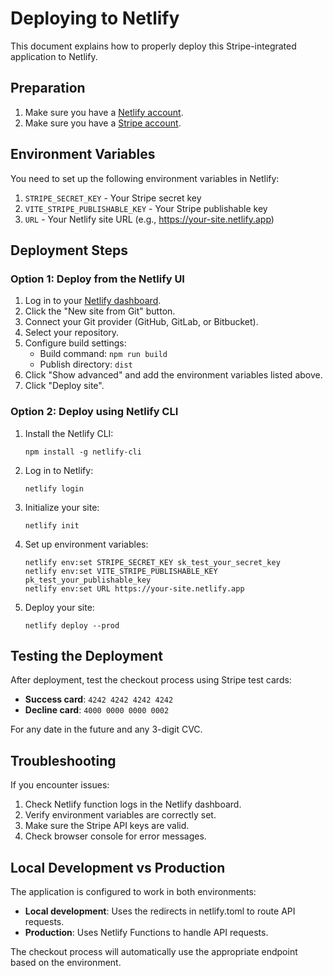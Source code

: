 # Deploying to Netlify

This document explains how to properly deploy this Stripe-integrated application to Netlify.

## Preparation

1. Make sure you have a [Netlify account](https://app.netlify.com/signup).
2. Make sure you have a [Stripe account](https://dashboard.stripe.com/register).

## Environment Variables

You need to set up the following environment variables in Netlify:

1. `STRIPE_SECRET_KEY` - Your Stripe secret key
2. `VITE_STRIPE_PUBLISHABLE_KEY` - Your Stripe publishable key
3. `URL` - Your Netlify site URL (e.g., https://your-site.netlify.app)

## Deployment Steps

### Option 1: Deploy from the Netlify UI

1. Log in to your [Netlify dashboard](https://app.netlify.com/).
2. Click the "New site from Git" button.
3. Connect your Git provider (GitHub, GitLab, or Bitbucket).
4. Select your repository.
5. Configure build settings:
   - Build command: `npm run build`
   - Publish directory: `dist`
6. Click "Show advanced" and add the environment variables listed above.
7. Click "Deploy site".

### Option 2: Deploy using Netlify CLI

1. Install the Netlify CLI:
   ```
   npm install -g netlify-cli
   ```

2. Log in to Netlify:
   ```
   netlify login
   ```

3. Initialize your site:
   ```
   netlify init
   ```

4. Set up environment variables:
   ```
   netlify env:set STRIPE_SECRET_KEY sk_test_your_secret_key
   netlify env:set VITE_STRIPE_PUBLISHABLE_KEY pk_test_your_publishable_key
   netlify env:set URL https://your-site.netlify.app
   ```

5. Deploy your site:
   ```
   netlify deploy --prod
   ```

## Testing the Deployment

After deployment, test the checkout process using Stripe test cards:

- **Success card**: `4242 4242 4242 4242`
- **Decline card**: `4000 0000 0000 0002`

For any date in the future and any 3-digit CVC.

## Troubleshooting

If you encounter issues:

1. Check Netlify function logs in the Netlify dashboard.
2. Verify environment variables are correctly set.
3. Make sure the Stripe API keys are valid.
4. Check browser console for error messages.

## Local Development vs Production

The application is configured to work in both environments:

- **Local development**: Uses the redirects in netlify.toml to route API requests.
- **Production**: Uses Netlify Functions to handle API requests.

The checkout process will automatically use the appropriate endpoint based on the environment. 